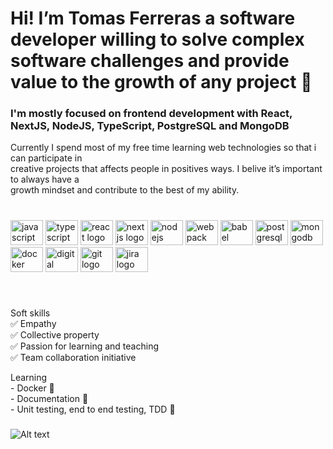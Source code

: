 
<h1 align="left">Hi! I’m Tomas Ferreras a software developer willing to solve complex software challenges and provide value to the growth of any project 🚀</h1>

<h3 align="left">I'm mostly focused on frontend development with React, NextJS, NodeJS, TypeScript, PostgreSQL and MongoDB</h3>

<p align="left">Currently I spend most of my free time learning web technologies so that i can participate in<br>creative projects that affects people in positives ways. I belive it’s important to always have a<br>growth mindset and contribute to the best of my ability.</p>

###

<br clear="both">

<div align="left">
  <img src="https://cdn.jsdelivr.net/gh/devicons/devicon/icons/javascript/javascript-original.svg" height="40" width="52" alt="javascript logo"  />
  <img src="https://cdn.jsdelivr.net/gh/devicons/devicon/icons/typescript/typescript-original.svg" height="40" width="52" alt="typescript logo"  />
  <img src="https://cdn.jsdelivr.net/gh/devicons/devicon/icons/react/react-original.svg" height="40" width="52" alt="react logo"  />
  <img src="https://cdn.jsdelivr.net/gh/devicons/devicon/icons/nextjs/nextjs-original.svg" height="40" width="52" alt="nextjs logo"  />
  <img src="https://cdn.jsdelivr.net/gh/devicons/devicon/icons/nodejs/nodejs-original.svg" height="40" width="52" alt="nodejs logo"  />
  <img src="https://cdn.jsdelivr.net/gh/devicons/devicon/icons/webpack/webpack-original.svg" height="40" width="52" alt="webpack" />
  <img src="https://cdn.jsdelivr.net/gh/devicons/devicon/icons/babel/babel-original.svg" height="40" width="52" alt="babel" />
  <img src="https://cdn.jsdelivr.net/gh/devicons/devicon/icons/postgresql/postgresql-original.svg" height="40" width="52" alt="postgresql logo"  />
  <img src="https://cdn.jsdelivr.net/gh/devicons/devicon/icons/mongodb/mongodb-original.svg" height="40" width="52" alt="mongodb logo"  />
  <img src="https://cdn.jsdelivr.net/gh/devicons/devicon/icons/docker/docker-plain.svg" height="40" width="52" alt="docker logo"  />
  <img src="https://cdn.jsdelivr.net/gh/devicons/devicon/icons/digitalocean/digitalocean-original.svg" height="40" width="52" alt="digital ocean" />
  <img src="https://cdn.jsdelivr.net/gh/devicons/devicon/icons/git/git-original.svg" height="40" width="52" alt="git logo"  />
  <img src="https://cdn.jsdelivr.net/gh/devicons/devicon/icons/jira/jira-original.svg" height="40" width="52" alt="jira logo"  />
</div>

###

<br clear="both">

<p align="left">Soft skills<br>✅ Empathy <br>✅ Collective property<br>✅ Passion for learning and teaching<br>✅ Team collaboration initiative</p>

<p align="left">Learning<br>- Docker 🐋<br>- Documentation 📝<br> - Unit testing, end to end testing, TDD 🧪</p>

###

<div align="left">
</div>

###

![Alt text](https://spotify-recently-played-readme.vercel.app/api?user=98srasvvlvt2ket7aa021v7ky)
